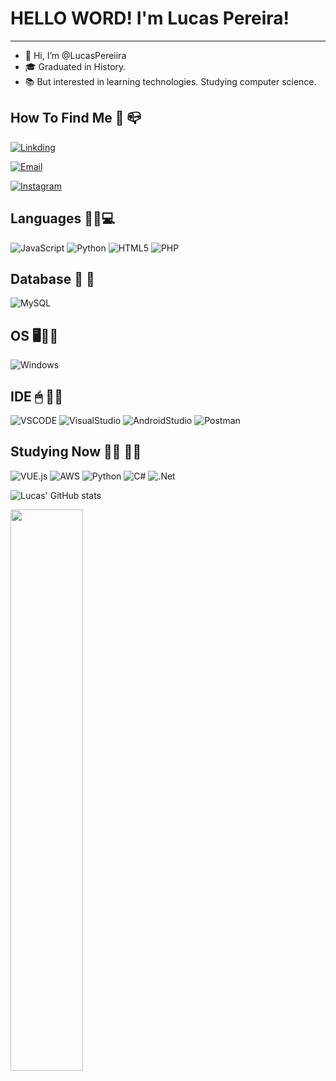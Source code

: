 # HELLO WORD! I'm Lucas Pereira!
***

- 👋 Hi, I’m @LucasPereiira
- 🎓 Graduated in History.
- 📚 But interested in learning technologies. Studying computer science.

## How To Find Me 📧 📪
[![Linkding](https://img.shields.io/badge/LinkedIn-0077B5?style=for-the-badge&logo=linkedin&logoColor=white)](https://www.linkedin.com/in/lucasaspereira/)

[![Email](https://img.shields.io/badge/Microsoft_Outlook-0078D4?style=for-the-badge&logo=microsoft-outlook&logoColor=white)](mailto:lucasaspereira@outlook.com)

[![Instagram](https://img.shields.io/badge/Luucaspeereira-%23E4405F.svg?style=for-the-badge&logo=Instagram&logoColor=white)](https://www.instagram.com/luucaspeereira/)


## Languages 👨‍💻💻 

![JavaScript](https://img.shields.io/badge/JavaScript-F7DF1E?style=for-the-badge&logo=javascript&logoColor=black)
![Python](https://img.shields.io/badge/Python-FFD43B?style=for-the-badge&logo=python&logoColor=darkgreen)
![HTML5](https://img.shields.io/badge/HTML5-E34F26?style=for-the-badge&logo=html5&logoColor=white)
![PHP](https://img.shields.io/badge/PHP-52628F?style=for-the-badge&logo=PHP&logoColor=white)

## Database  :memo: 	:floppy_disk:
![MySQL](https://img.shields.io/badge/mysql-%2300f.svg?style=for-the-badge&logo=mysql&logoColor=white)

## OS 🖥👩‍💻
 
 ![Windows](https://img.shields.io/badge/Windows-0078D6?style=for-the-badge&logo=windows&logoColor=white)
 
## IDE 🖱 👩‍💻
 
 ![VSCODE](https://img.shields.io/badge/Visual_Studio_Code-0078D4?style=for-the-badge&logo=visual%20studio%20code&logoColor=white)
 ![VisualStudio](https://img.shields.io/badge/Visual_Studio-5C2D91?style=for-the-badge&logo=visual%20studio&logoColor=white)
 ![AndroidStudio](https://img.shields.io/badge/Android_Studio-5BD000?style=for-the-badge&logo=android%20studio&logoColor=white)
 ![Postman](https://img.shields.io/badge/Postman-FFFFFF?style=for-the-badge&logo=Postman&logoColor=red)


## Studying Now :student: :technologist:

![VUE.js](https://img.shields.io/badge/Java-ED8B00?style=for-the-badge&logo=java&logoColor=0000)
![AWS](https://img.shields.io/badge/Amazon_AWS-FF9900?style=for-the-badge&logo=amazonaws&logoColor=white)
![Python](https://img.shields.io/badge/Python-FFD43B?style=for-the-badge&logo=python&logoColor=darkgreen)
![C#](https://img.shields.io/badge/c%23-%23239120.svg?style=for-the-badge&logo=c-sharp&logoColor=white)
![.Net](https://img.shields.io/badge/.NET-5C2D91?style=for-the-badge&logo=.net&logoColor=white)

![Lucas' GitHub stats](https://github-readme-stats.vercel.app/api?username=LucasPereiira&theme=dark&show_icons=true)

<img src="https://github-readme-streak-stats.herokuapp.com/?user=LucasPereiira&theme=dark" width="48%">

<!---
LucasPereiira/LucasPereiira is a ✨ special ✨ repository because its `README.md` (this file) appears on your GitHub profile.
You can click the Preview link to take a look at your changes.
--->
